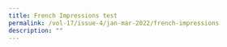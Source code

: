 ```yaml
---
title: French Impressions test
permalink: /vol-17/issue-4/jan-mar-2022/french-impressions
description: ""
---
```



